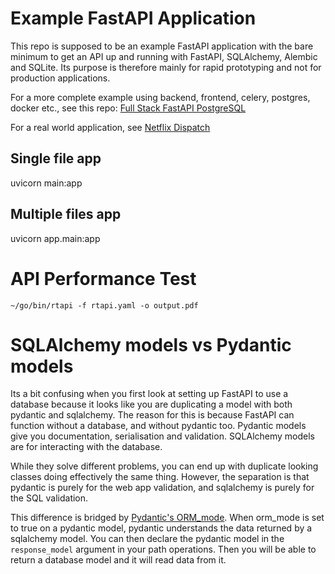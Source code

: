 # Example FastAPI Application

This repo is supposed to be an example FastAPI application with the bare minimum to get an API up and running with FastAPI, SQLAlchemy, Alembic and SQLite. Its purpose is therefore mainly for rapid prototyping and not for production applications. 

For a more complete example using backend, frontend, celery, postgres, docker etc., see this repo: [Full Stack FastAPI PostgreSQL](https://github.com/tiangolo/full-stack-fastapi-postgresql)

For a real world application, see [Netflix Dispatch](https://github.com/Netflix/dispatch)


## Single file app

uvicorn main:app 

## Multiple files app

uvicorn app.main:app


# API Performance Test

[](https://github.com/nginxinc/rtapi)

`~/go/bin/rtapi -f rtapi.yaml -o output.pdf`


# SQLAlchemy models vs Pydantic models

Its a bit confusing when you first look at setting up FastAPI to use a database because it looks like you are duplicating a model with both pydantic and sqlalchemy. The reason for this is because FastAPI can function without a database, and without pydantic too. Pydantic models give you documentation, serialisation and validation. SQLAlchemy models are for interacting with the database.

While they solve different problems, you can end up with duplicate looking classes doing effectively the same thing. However, the separation is that pydantic is purely for the web app validation, and sqlalchemy is purely for the SQL validation.

This difference is bridged by [Pydantic's ORM_mode](https://pydantic-docs.helpmanual.io/usage/models/#orm-mode-aka-arbitrary-class-instances). When orm_mode is set to true on a pydantic model, pydantic understands the data returned by a sqlalchemy model. You can then declare the pydantic model in the `response_model` argument in your path operations. Then you will be able to return a database model and it will read data from it.
